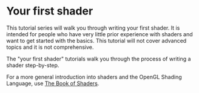 
# Your first shader

This tutorial series will walk you through writing your first shader. It is intended
for people who have very little prior experience with shaders and want to get started
with the basics. This tutorial will not cover advanced topics and it is not
comprehensive.

The "your first shader" tutorials walk you through the process of writing a shader
step-by-step.

For a more general introduction into shaders and the OpenGL Shading Language, use
[The Book of Shaders](https://thebookofshaders.com).

